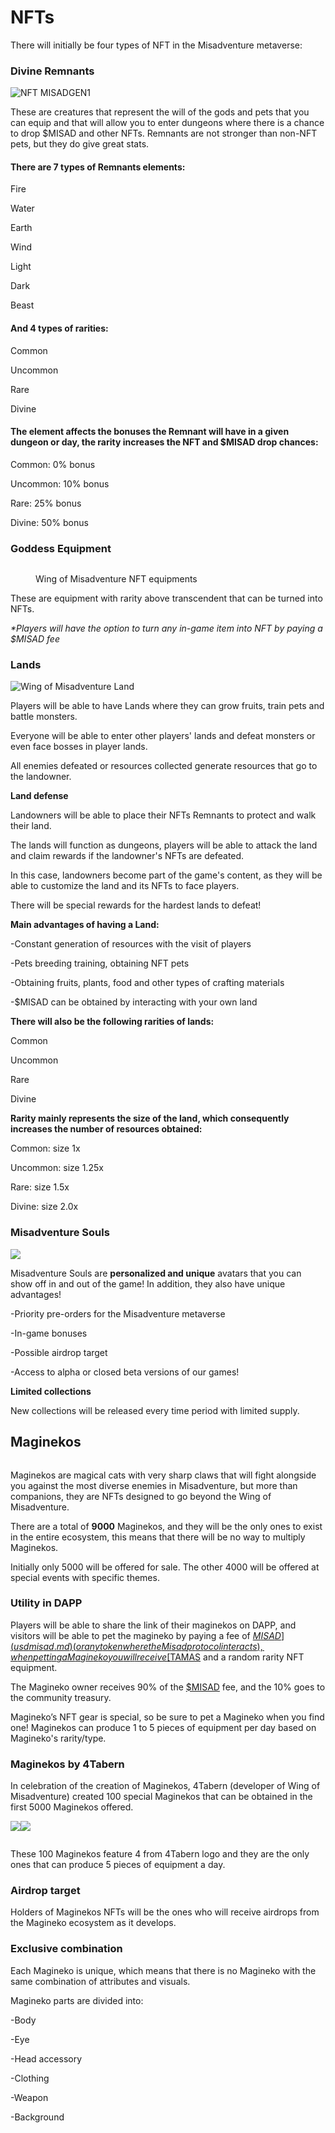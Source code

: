 # NFTs

There will initially be four types of NFT in the Misadventure metaverse:

### Divine Remnants

![NFT MISADGEN1](<../.gitbook/assets/MISADGEN1 (1).png>)

These are creatures that represent the will of the gods and pets that you can equip and that will allow you to enter dungeons where there is a chance to drop $MISAD and other NFTs. Remnants are not stronger than non-NFT pets, but they do give great stats.

#### There are 7 types of Remnants elements:

Fire

Water

Earth

Wind

Light

Dark

Beast

#### And 4 types of rarities:

Common

Uncommon

Rare

Divine

#### The element affects the bonuses the Remnant will have in a given dungeon or day, the rarity increases the NFT and $MISAD drop chances:

Common: 0% bonus

Uncommon: 10% bonus

Rare: 25% bonus

Divine: 50% bonus

### Goddess Equipment

<figure><img src="../.gitbook/assets/weaponswing.png" alt=""><figcaption><p>Wing of Misadventure NFT equipments</p></figcaption></figure>

These are equipment with rarity above transcendent that can be turned into NFTs.

_\*Players will have the option to turn any in-game item into NFT by paying a $MISAD fee_

### Lands

![Wing of Misadventure Land](<../.gitbook/assets/image (11).png>)

Players will be able to have Lands where they can grow fruits, train pets and battle monsters.

Everyone will be able to enter other players' lands and defeat monsters or even face bosses in player lands.

All enemies defeated or resources collected generate resources that go to the landowner.

**Land defense**

Landowners will be able to place their NFTs Remnants to protect and walk their land.

The lands will function as dungeons, players will be able to attack the land and claim rewards if the landowner's NFTs are defeated.

In this case, landowners become part of the game's content, as they will be able to customize the land and its NFTs to face players.

There will be special rewards for the hardest lands to defeat!

**Main advantages of having a Land:**

\-Constant generation of resources with the visit of players&#x20;

\-Pets breeding training, obtaining NFT pets

\-Obtaining fruits, plants, food and other types of crafting materials&#x20;

\-$MISAD can be obtained by interacting with your own land

**There will also be the following rarities of lands:**

Common

Uncommon

Rare

Divine

**Rarity mainly represents the size of the land, which consequently increases the number of resources obtained:**

Common: size 1x

Uncommon: size 1.25x

Rare: size 1.5x

Divine: size 2.0x

### Misadventure Souls&#x20;

![](../.gitbook/assets/Misadventure-Souls.png)

Misadventure Souls are **personalized and unique** avatars that you can show off in and out of the game! In addition, they also have unique advantages!

\-Priority pre-orders for the Misadventure metaverse

\-In-game bonuses

\-Possible airdrop target

\-Access to alpha or closed beta versions of our games!

**Limited collections**

New collections will be released every time period with limited supply.

## Maginekos

<figure><img src="../.gitbook/assets/image (1).png" alt=""><figcaption></figcaption></figure>

Maginekos are magical cats with very sharp claws that will fight alongside you against the most diverse enemies in Misadventure, but more than companions, they are NFTs designed to go beyond the Wing of Misadventure.

There are a total of **9000** Maginekos, and they will be the only ones to exist in the entire ecosystem, this means that there will be no way to multiply Maginekos.

Initially only 5000 will be offered for sale. The other 4000 will be offered at special events with specific themes.

### Utility in DAPP <a href="#5bb4" id="5bb4"></a>

Players will be able to share the link of their maginekos on DAPP, and visitors will be able to pet the magineko by paying a fee of [$MISAD](usdmisad.md) (or any token where the Misad protocol interacts), when petting a Magineko you will receive [$TAMAS](usdtamas.md) and a random rarity NFT equipment.

The Magineko owner receives 90% of the [$MISAD](usdmisad.md) fee, and the 10% goes to the community treasury.

Magineko’s NFT gear is special, so be sure to pet a Magineko when you find one! Maginekos can produce 1 to 5 pieces of equipment per day based on Magineko's rarity/type.

### Maginekos by 4Tabern

In celebration of the creation of Maginekos, 4Tabern (developer of Wing of Misadventure) created 100 special Maginekos that can be obtained in the first 5000 Maginekos offered.

![](<../.gitbook/assets/4Gato nft 2.png>)![](<../.gitbook/assets/4Gata nft 1 (1) (1).png>)

<figure><img src="../.gitbook/assets/image.png" alt=""><figcaption></figcaption></figure>

These 100 Maginekos feature 4 from 4Tabern logo and they are the only ones that can produce 5 pieces of equipment a day.

### Airdrop target

Holders of Maginekos NFTs will be the ones who will receive airdrops from the Magineko ecosystem as it develops.

### Exclusive combination

Each Magineko is unique, which means that there is no Magineko with the same combination of attributes and visuals.

Magineko parts are divided into:

\-Body

\-Eye

\-Head accessory

\-Clothing

\-Weapon

\-Background





